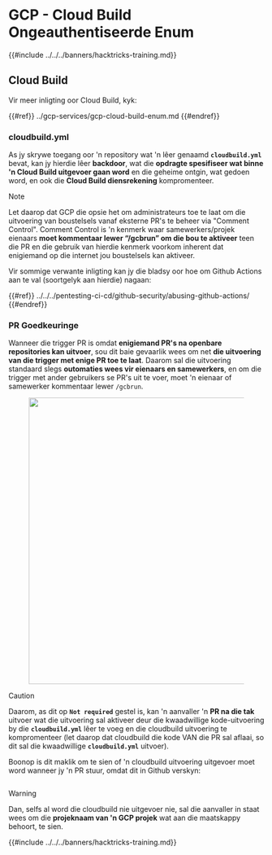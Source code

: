 # GCP - Cloud Build Ongeauthentiseerde Enum

{{#include ../../../banners/hacktricks-training.md}}

## Cloud Build

Vir meer inligting oor Cloud Build, kyk:

{{#ref}}
../gcp-services/gcp-cloud-build-enum.md
{{#endref}}

### cloudbuild.yml

As jy skrywe toegang oor 'n repository wat 'n lêer genaamd **`cloudbuild.yml`** bevat, kan jy hierdie lêer **backdoor**, wat die **opdragte spesifiseer wat binne 'n Cloud Build uitgevoer gaan word** en die geheime ontgin, wat gedoen word, en ook die **Cloud Build diensrekening** kompromenteer.

> [!NOTE]
> Let daarop dat GCP die opsie het om administrateurs toe te laat om die uitvoering van boustelsels vanaf eksterne PR's te beheer via "Comment Control". Comment Control is 'n kenmerk waar samewerkers/projek eienaars **moet kommentaar lewer “/gcbrun” om die bou te aktiveer** teen die PR en die gebruik van hierdie kenmerk voorkom inherent dat enigiemand op die internet jou boustelsels kan aktiveer.

Vir sommige verwante inligting kan jy die bladsy oor hoe om Github Actions aan te val (soortgelyk aan hierdie) nagaan:

{{#ref}}
../../../pentesting-ci-cd/github-security/abusing-github-actions/
{{#endref}}

### PR Goedkeuringe

Wanneer die trigger PR is omdat **enigiemand PR's na openbare repositories kan uitvoer**, sou dit baie gevaarlik wees om net **die uitvoering van die trigger met enige PR toe te laat**. Daarom sal die uitvoering standaard slegs **outomaties wees vir eienaars en samewerkers**, en om die trigger met ander gebruikers se PR's uit te voer, moet 'n eienaar of samewerker kommentaar lewer `/gcbrun`.

<figure><img src="../../../images/image (339).png" alt="" width="563"><figcaption></figcaption></figure>

> [!CAUTION]
> Daarom, as dit op **`Not required`** gestel is, kan 'n aanvaller 'n **PR na die tak** uitvoer wat die uitvoering sal aktiveer deur die kwaadwillige kode-uitvoering by die **`cloudbuild.yml`** lêer te voeg en die cloudbuild uitvoering te kompromenteer (let daarop dat cloudbuild die kode VAN die PR sal aflaai, so dit sal die kwaadwillige **`cloudbuild.yml`** uitvoer).

Boonop is dit maklik om te sien of 'n cloudbuild uitvoering uitgevoer moet word wanneer jy 'n PR stuur, omdat dit in Github verskyn:

<figure><img src="../../../images/image (340).png" alt=""><figcaption></figcaption></figure>

> [!WARNING]
> Dan, selfs al word die cloudbuild nie uitgevoer nie, sal die aanvaller in staat wees om die **projeknaam van 'n GCP projek** wat aan die maatskappy behoort, te sien.

{{#include ../../../banners/hacktricks-training.md}}
